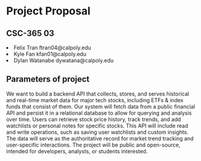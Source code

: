 # Project Proposal
<h2>CSC-365 03</h2> 
<li>Felix Tran ftran04@calpoly.edu</li>
<li>Kyle Fan kfan01@calpoly.edu</li>
<li>Dylan Watanabe dywatana@calpoly.edu</li>


## Parameters of project
We want to build a backend API that collects, stores, and serves historical and real-time market data for major tech stocks, including ETFs & index funds that consist of them. Our system will fetch data from a public financial API and persist it in a relational database to allow for querying and analysis over time. Users can retrieve stock price history, track trends, and add watchlists or personal notes for specific stocks. This API will include read and write operations, such as saving user watchlists and custom insights. The data will serve as the authoritative record for market trend tracking and user-specific interactions. The project will be public and open-source, intended for developers, analysts, or students interested.
